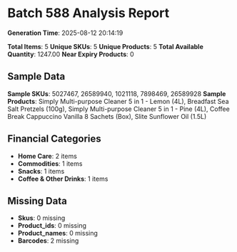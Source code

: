 # Batch 588 Analysis Report

**Generation Time**: 2025-08-12 20:14:19

**Total Items**: 5
**Unique SKUs**: 5
**Unique Products**: 5
**Total Available Quantity**: 1247.00
**Near Expiry Products**: 0

## Sample Data
**Sample SKUs**: 5027467, 26589940, 1021118, 7898469, 26589928
**Sample Products**: Simply Multi-purpose Cleaner 5 in 1 - Lemon (4L), Breadfast Sea Salt Pretzels (100g), Simply Multi-purpose Cleaner 5 in 1 - Pine (4L), Coffee Break Cappuccino Vanilla 8 Sachets (Box), Slite Sunflower Oil (1.5L)

## Financial Categories
- **Home Care**: 2 items
- **Commodities**: 1 items
- **Snacks**: 1 items
- **Coffee & Other Drinks**: 1 items

## Missing Data
- **Skus**: 0 missing
- **Product_ids**: 0 missing
- **Product_names**: 0 missing
- **Barcodes**: 2 missing
